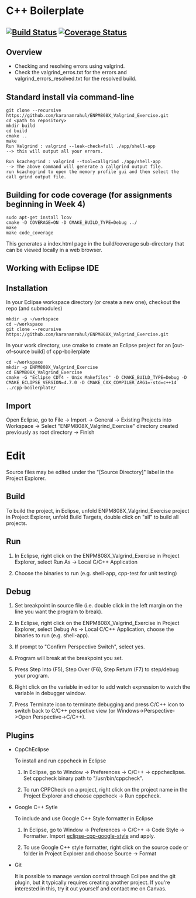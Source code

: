 # C++ Boilerplate
[![Build Status](https://travis-ci.org/dpiet/cpp-boilerplate.svg?branch=master)](https://travis-ci.org/dpiet/cpp-boilerplate)
[![Coverage Status](https://coveralls.io/repos/github/dpiet/cpp-boilerplate/badge.svg?branch=master)](https://coveralls.io/github/dpiet/cpp-boilerplate?branch=master)
---

## Overview

- Checking and resolving errors using valgrind.
- Check the valgrind_erros.txt for the errors and valgrind_errors_resolved.txt for the resolved build.

## Standard install via command-line
```
git clone --recursive https://github.com/karanamrahul/ENPM808X_Valgrind_Exercise.git
cd <path to repository>
mkdir build
cd build
cmake ..
make
Run Valgrind : valgrind --leak-check=full ./app/shell-app
--> this will output all your errors.

Run kcachegrind : valgrind --tool=callgrind ./app/shell-app
--> The above command will generate a callgrind output file.
run kcachegrind to open the memory profile gui and then select the call grind output file.
```

## Building for code coverage (for assignments beginning in Week 4)
```
sudo apt-get install lcov
cmake -D COVERAGE=ON -D CMAKE_BUILD_TYPE=Debug ../
make
make code_coverage
```
This generates a index.html page in the build/coverage sub-directory that can be viewed locally in a web browser.

## Working with Eclipse IDE ##

## Installation

In your Eclipse workspace directory (or create a new one), checkout the repo (and submodules)
```
mkdir -p ~/workspace
cd ~/workspace
git clone --recursive https://github.com/karanamrahul/ENPM808X_Valgrind_Exercise.git
```

In your work directory, use cmake to create an Eclipse project for an [out-of-source build] of cpp-boilerplate

```
cd ~/workspace
mkdir -p ENPM808X_Valgrind_Exercise
cd ENPM808X_Valgrind_Exercise
cmake -G "Eclipse CDT4 - Unix Makefiles" -D CMAKE_BUILD_TYPE=Debug -D CMAKE_ECLIPSE_VERSION=4.7.0 -D CMAKE_CXX_COMPILER_ARG1=-std=c++14 ../cpp-boilerplate/
```

## Import

Open Eclipse, go to File -> Import -> General -> Existing Projects into Workspace -> 
Select "ENPM808X_Valgrind_Exercise" directory created previously as root directory -> Finish

# Edit

Source files may be edited under the "[Source Directory]" label in the Project Explorer.


## Build

To build the project, in Eclipse, unfold ENPM808X_Valgrind_Exercise project in Project Explorer,
unfold Build Targets, double click on "all" to build all projects.

## Run

1. In Eclipse, right click on the ENPM808X_Valgrind_Exercise in Project Explorer,
select Run As -> Local C/C++ Application

2. Choose the binaries to run (e.g. shell-app, cpp-test for unit testing)


## Debug


1. Set breakpoint in source file (i.e. double click in the left margin on the line you want 
the program to break).

2. In Eclipse, right click on the ENPM808X_Valgrind_Exercise in Project Explorer, select Debug As -> 
Local C/C++ Application, choose the binaries to run (e.g. shell-app).

3. If prompt to "Confirm Perspective Switch", select yes.

4. Program will break at the breakpoint you set.

5. Press Step Into (F5), Step Over (F6), Step Return (F7) to step/debug your program.

6. Right click on the variable in editor to add watch expression to watch the variable in 
debugger window.

7. Press Terminate icon to terminate debugging and press C/C++ icon to switch back to C/C++ 
perspetive view (or Windows->Perspective->Open Perspective->C/C++).


## Plugins

- CppChEclipse

    To install and run cppcheck in Eclipse

    1. In Eclipse, go to Window -> Preferences -> C/C++ -> cppcheclipse.
    Set cppcheck binary path to "/usr/bin/cppcheck".

    2. To run CPPCheck on a project, right click on the project name in the Project Explorer 
    and choose cppcheck -> Run cppcheck.


- Google C++ Sytle

    To include and use Google C++ Style formatter in Eclipse

    1. In Eclipse, go to Window -> Preferences -> C/C++ -> Code Style -> Formatter. 
    Import [eclipse-cpp-google-style][reference-id-for-eclipse-cpp-google-style] and apply.

    2. To use Google C++ style formatter, right click on the source code or folder in 
    Project Explorer and choose Source -> Format

[reference-id-for-eclipse-cpp-google-style]: https://raw.githubusercontent.com/google/styleguide/gh-pages/eclipse-cpp-google-style.xml

- Git

    It is possible to manage version control through Eclipse and the git plugin, but it typically requires creating another project. If you're interested in this, try it out yourself and contact me on Canvas.

